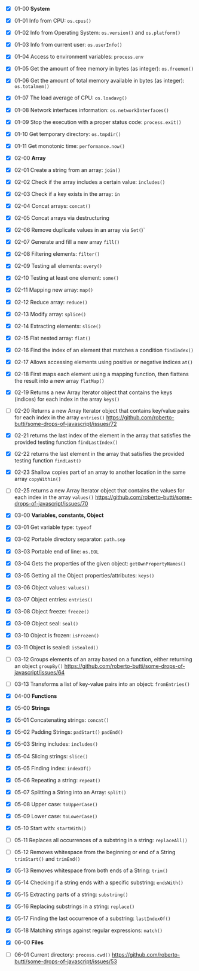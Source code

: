 - [x] 01-00 **System**
- [x] 01-01 Info from CPU: `os.cpus()`
- [x] 01-02 Info from Operating System: `os.version()` and `os.platform()`
- [x] 01-03 Info from current user: `os.userInfo()`
- [x] 01-04 Access to environment variables: `process.env`
- [x] 01-05 Get the amount of free memory in bytes (as integer): `os.freemem()`
- [x] 01-06 Get the amount of total memory available in bytes (as integer): `os.totalmem()`
- [x] 01-07 The load average of CPU: `os.loadavg()`
- [x] 01-08 Network interfaces information: `os.networkInterfaces()`
- [x] 01-09 Stop the execution with a proper status code: `process.exit()`
- [x] 01-10 Get temporary directory: `os.tmpdir()`
- [x] 01-11 Get monotonic time: `performance.now()`

- [x] 02-00 **Array**
- [x] 02-01 Create a string from an array: `join()`
- [x] 02-02 Check if the array includes a certain value: `includes()`
- [x] 02-03 Check if a key exists in the array: `in`
- [x] 02-04 Concat arrays: `concat()`
- [x] 02-05 Concat arrays via destructuring
- [x] 02-06 Remove duplicate values in an array via `Set(`)`
- [x] 02-07 Generate and fill a new array `fill()`
- [x] 02-08 Filtering elements: `filter()`
- [x] 02-09 Testing all elements: `every()`
- [x] 02-10 Testing at least one element: `some()`
- [x] 02-11 Mapping new array: `map()`
- [x] 02-12 Reduce array: `reduce()`
- [x] 02-13 Modify array: `splice()`
- [x] 02-14 Extracting elements: `slice()`
- [x] 02-15 Flat nested array: `flat()`
- [x] 02-16 Find the index of an element that matches a condition `findIndex()`
- [x] 02-17 Allows accessing elements using positive or negative indices `at()`
- [x] 02-18 First maps each element using a mapping function, then flattens the result into a new array `flatMap()`
- [x] 02-19 Returns a new Array Iterator object that contains the keys (indices) for each index in the array `keys()`
- [ ] 02-20 Returns a new Array Iterator object that contains key/value pairs for each index in the array `entries()` https://github.com/roberto-butti/some-drops-of-javascript/issues/72
- [x] 02-21 returns the last index of the element in the array that satisfies the provided testing function `findLastIndex()`
- [x] 02-22 returns the last element in the array that satisfies the provided testing function `findLast()`
- [x] 02-23 Shallow copies part of an array to another location in the same array `copyWithin()`
- [ ] 02-25 returns a new Array Iterator object that contains the values for each index in the array `values()`  https://github.com/roberto-butti/some-drops-of-javascript/issues/70

- [x] 03-00 **Variables, constants, Object**
- [x] 03-01 Get variable type: `typeof`
- [x] 03-02 Portable directory separator: `path.sep`
- [x] 03-03 Portable end of line: `os.EOL`
- [x] 03-04 Gets the properties of the given object: `getOwnPropertyNames()`
- [x] 03-05 Getting all the Object properties/attributes: `keys()`
- [x] 03-06 Object values: `values()`
- [x] 03-07 Object entries: `entries()`
- [x] 03-08 Object freeze: `freeze()`
- [x] 03-09 Object seal: `seal()`
- [x] 03-10 Object is frozen: `isFrozen()`
- [x] 03-11 Object is sealed: `isSealed()`
- [ ] 03-12 Groups elements of an array based on a function, either returning an object `groupBy()` https://github.com/roberto-butti/some-drops-of-javascript/issues/64
- [ ] 03-13 Transforms a list of key-value pairs into an object: `fromEntries()`

- [x] 04-00 **Functions**

- [x] 05-00 **Strings**
- [x] 05-01 Concatenating strings: `concat()`
- [x] 05-02 Padding Strings: `padStart()` `padEnd()`
- [x] 05-03 String includes: `includes()`
- [x] 05-04 Slicing strings: `slice()`
- [x] 05-05 Finding index: `indexOf()`
- [x] 05-06 Repeating a string: `repeat()`
- [x] 05-07 Splitting a String into an Array: `split()`
- [x] 05-08 Upper case: `toUpperCase()`
- [x] 05-09 Lower case: `toLowerCase()`
- [x] 05-10 Start with: `startWith()`
- [ ] 05-11 Replaces all occurrences of a substring in a string: `replaceAll()`
- [ ] 05-12 Removes whitespace from the beginning or end of a String `trimStart()` and `trimEnd()`
- [x] 05-13 Removes whitespace from both ends of a String: `trim()`
- [x] 05-14 Checking if a string ends with a specific substring: `endsWith()`
- [x] 05-15 Extracting parts of a string: `substring()`
- [x] 05-16 Replacing substrings in a string: `replace()`
- [x] 05-17 Finding the last occurrence of a substring: `lastIndexOf()`
- [x] 05-18 Matching strings against regular expressions: `match()`

- [x] 06-00 **Files**
- [ ] 06-01 Current directory: `process.cwd()` https://github.com/roberto-butti/some-drops-of-javascript/issues/53
